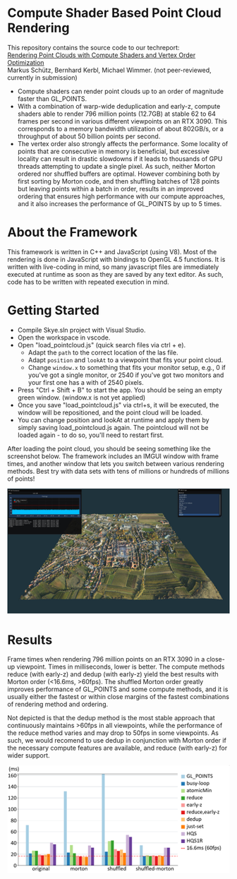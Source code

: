 
# Compute Shader Based Point Cloud Rendering

This repository contains the source code to our techreport: <br>
[Rendering Point Clouds with Compute Shaders and Vertex Order Optimization](https://www.cg.tuwien.ac.at/research/publications/2021/SCHUETZ-2021-PCC/) <br>Markus Schütz, Bernhard Kerbl, Michael Wimmer. (not peer-reviewed, currently in submission)

* Compute shaders can render point clouds up to an order of magnitude faster than GL_POINTS.
* With a combination of warp-wide deduplication and early-z, compute shaders able to render 796 million points (12.7GB) at stable 62 to 64 frames per second in various different viewpoints on an RTX 3090. This corresponds to a memory bandwidth utilization of about 802GB/s, or a throughput of about 50 billion points per second. 
* The vertex order also strongly affects the performance. Some locality of points that are consecutive in memory is beneficial, but excessive locality can result in drastic slowdowns if it leads to thousands of GPU threads attempting to update a single pixel. As such, neither Morton ordered nor shuffled buffers are optimal. However combining both by first sorting by Morton code, and then shuffling batches of 128 points but leaving points within a batch in order, results in an improved ordering that ensures high performance with our compute approaches, and it also increases the performance of GL_POINTS by up to 5 times.

# About the Framework

This framework is written in C++ and JavaScript (using V8). Most of the rendering is done in JavaScript with bindings to OpenGL 4.5 functions. It is written with live-coding in mind, so many javascript files are immediately executed at runtime as soon as they are saved by any text editor. As such, code has to be written with repeated execution in mind. 


# Getting Started

* Compile Skye.sln project with Visual Studio. 
* Open the workspace in vscode. 
* Open "load_pointcloud.js" (quick search files via ctrl + e).
    * Adapt the ```path``` to the correct location of the las file. 
	* Adapt ```position``` and ```lookAt``` to a viewpoint that fits your point cloud.
    * Change ```window.x``` to something that fits your monitor setup, e.g., 0 if you've got a single monitor, or 2540 if you've got two monitors and your first one has a with of 2540 pixels. 
* Press "Ctrl + Shift + B" to start the app. You should be seing an empty green window. (window.x is not yet applied)
* Once you save "load_pointcloud.js" via ctrl+s, it will be executed, the window will be repositioned, and the point cloud will be loaded. 
* You can change position and lookAt at runtime and apply them by simply saving load_pointcloud.js again. The pointcloud will not be loaded again - to do so, you'll need to restart first. 

After loading the point cloud, you should be seeing something like the screenshot below. The framework includes an IMGUI window with frame times, and another window that lets you switch between various rendering methods. Best try with data sets with tens of millions or hundreds of millions of points!

![sd](./doc/screenshot.jpg)

# Results

Frame times when rendering 796 million points on an RTX 3090 in a close-up viewpoint. Times in milliseconds, lower is better. The compute methods reduce (with early-z) and dedup (with early-z) yield the best results with Morton order (<16.6ms, >60fps). The shuffled Morton order greatly improves performance of GL_POINTS and some compute methods, and it is usually either the fastest or within close margins of the fastest combinations of rendering method and ordering.

Not depicted is that the dedup method is the most stable approach that continuously maintains >60fps in all viewpoints, while the performance of the reduce method varies and may drop to 50fps in some viewpoints. As such, we would recomend to use dedup in conjunction with Morton order if the necessary compute features are available, and reduce (with early-z) for wider support.

![](./doc/paper/images/charts/perf_endeavor.png)